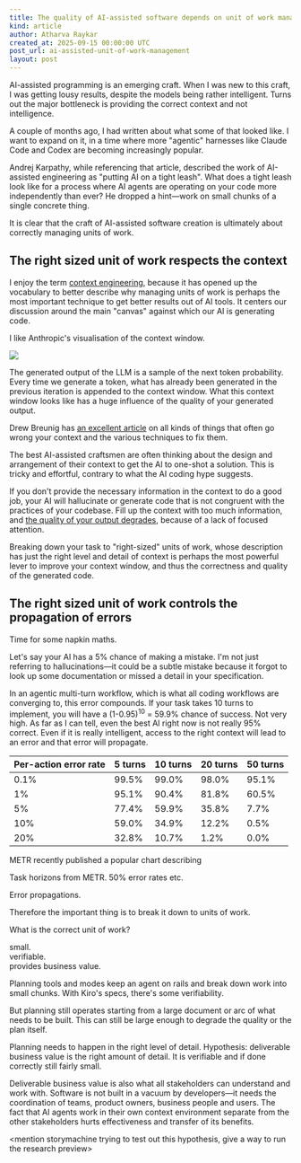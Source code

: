 ```yaml
---
title: The quality of AI-assisted software depends on unit of work management
kind: article
author: Atharva Raykar
created_at: 2025-09-15 00:00:00 UTC
post_url: ai-assisted-unit-of-work-management
layout: post
---
```

AI-assisted programming is an emerging craft. When I was new to this craft, I was getting lousy results, despite the models being rather intelligent. Turns out the major bottleneck is providing the correct context and not intelligence.

A couple of months ago, I had written about what some of that looked like. I want to expand on it, in a time where more "agentic" harnesses like Claude Code and Codex are becoming increasingly popular.

Andrej Karpathy, while referencing that article, described the work of AI-assisted engineering as "putting AI on a tight leash". What does a tight leash look like for a process where AI agents are operating on your code more independently than ever? He dropped a hint—work on small chunks of a single concrete thing.

It is clear that the craft of AI-assisted software creation is ultimately about correctly managing units of work.

## The right sized unit of work respects the context

I enjoy the term [context engineering](https://simonwillison.net/2023/Jan/23/riley-goodside/), because it has opened up the vocabulary to better describe why managing units of work is perhaps the most important technique to get better results out of AI tools. It centers our discussion around the main "canvas" against which our AI is generating code.

I like Anthropic's visualisation of the context window.

![](https://mintcdn.com/anthropic/PF_69UDRSEsLpN9D/images/context-window.svg?fit=max&auto=format&n=PF_69UDRSEsLpN9D&q=85&s=0e62b88b8d27b13a38dd2261151bada6)

The generated output of the LLM is a sample of the next token probability. Every time we generate a token, what has already been generated in the previous iteration is appended to the context window. What this context window looks like has a huge influence of the quality of your generated output.

Drew Breunig has [an excellent article](https://www.dbreunig.com/2025/06/26/how-to-fix-your-context.html) on all kinds of things that often go wrong your context and the various techniques to fix them.

The best AI-assisted craftsmen are often thinking about the design and arrangement of their context to get the AI to one-shot a solution. This is tricky and effortful, contrary to what the AI coding hype suggests.

If you don't provide the necessary information in the context to do a good job, your AI will hallucinate or generate code that is not congruent with the practices of your codebase. Fill up the context with too much information, and [the quality of your output degrades](https://research.trychroma.com/context-rot), because of a lack of focused attention.

Breaking down your task to "right-sized" units of work, whose description has just the right level and detail of context is perhaps the most powerful lever to improve your context window, and thus the correctness and quality of the generated code.

## The right sized unit of work controls the propagation of errors

Time for some napkin maths.

Let's say your AI has a 5% chance of making a mistake. I'm not just referring to hallucinations—it could be a subtle mistake because it forgot to look up some documentation or missed a detail in your specification.

In an agentic multi-turn workflow, which is what all coding workflows are converging to, this error compounds. If your task takes 10 turns to implement, you will have a (1-0.95)<sup>10</sup> = 59.9% chance of success. Not very high. As far as I can tell, even the best AI right now is not really 95% correct. Even if it is really intelligent, access to the right context will lead to an error and that error will propagate.

| Per-action error rate | 5 turns | 10 turns | 20 turns | 50 turns |
|------------------------|---------|----------|----------|----------|
| 0.1%                  | 99.5%   | 99.0%    | 98.0%    | 95.1%    |
| 1%                    | 95.1%   | 90.4%    | 81.8%    | 60.5%    |
| 5%                    | 77.4%   | 59.9%    | 35.8%    | 7.7%     |
| 10%                   | 59.0%   | 34.9%    | 12.2%    | 0.5%     |
| 20%                   | 32.8%   | 10.7%    | 1.2%     | 0.0%     |


METR recently published a popular chart describing 

Task horizons from METR. 50% error rates etc.

Error propagations.

Therefore the important thing is to break it down to units of work.

What is the correct unit of work?

small.\
verifiable.\
provides business value.

Planning tools and modes keep an agent on rails and break down work into small chunks. With Kiro's specs, there's some verifiability.

But planning still operates starting from a large document or arc of what needs to be built. This can still be large enough to degrade the quality or the plan itself.

Planning needs to happen in the right level of detail. Hypothesis: deliverable business value is the right amount of detail. It is verifiable and if done correctly still fairly small.

Deliverable business value is also what all stakeholders can understand and work with. Software is not built in a vacuum by developers—it needs the coordination of teams, product owners, business people and users. The fact that AI agents work in their own context environment separate from the other stakeholders hurts effectiveness and transfer of its benefits.

<mention storymachine trying to test out this hypothesis, give a way to run the research preview>
